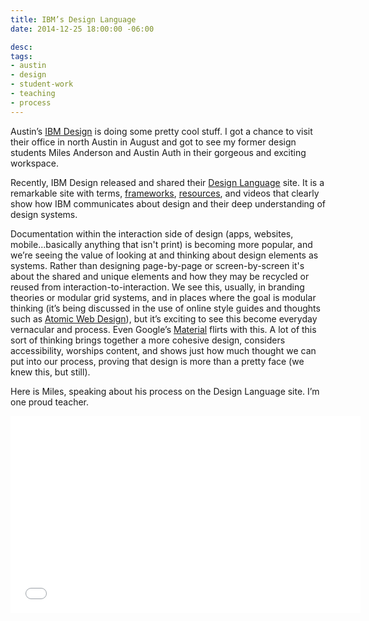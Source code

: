 ```yaml
---
title: IBM’s Design Language
date: 2014-12-25 18:00:00 -06:00

desc: 
tags:
- austin
- design
- student-work
- teaching
- process
---
```


Austin’s [IBM Design](https://www.ibm.com/design) is doing some pretty cool stuff. I got a chance to visit their office in north Austin in August and got to see my former design students Miles Anderson and Austin Auth in their gorgeous and exciting workspace.

Recently, IBM Design released and shared their [Design Language](https://www.ibm.com/design/language/index.shtml) site. It is a remarkable site with terms, [frameworks](https://www.ibm.com/design/language/framework.shtml), [resources](https://www.ibm.com/design/language/resources.shtml), and videos that clearly show how IBM communicates about design and their deep understanding of design systems.

Documentation within the interaction side of design (apps, websites, mobile...basically anything that isn't print) is becoming more popular, and we’re seeing the value of looking at and thinking about design elements as systems. Rather than designing page-by-page or screen-by-screen it's about the shared and unique elements and how they may be recycled or reused from interaction-to-interaction. We see this, usually, in branding theories or modular grid systems, and in places where the goal is modular thinking (it’s being discussed in the use of online style guides and thoughts such as [Atomic Web Design](https://bradfrost.com/blog/post/atomic-web-design/)), but it’s exciting to see this become everyday vernacular and process. Even Google’s [Material](https://www.google.com/design/spec/material-design/introduction.html) flirts with this. A lot of this sort of thinking brings together a more cohesive design, considers accessibility, worships content, and shows just how much thought we can put into our process, proving that design is more than a pretty face (we knew this, but still).

Here is Miles, speaking about his process on the Design Language site. I’m one proud teacher.


<iframe width="560" height="315" src="//www.youtube.com/embed/x9AbRP7d7Ks" frameborder="0" allowfullscreen></iframe>



